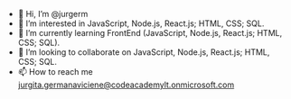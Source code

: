 - 👋 Hi, I’m @jurgerm
- 👀 I’m interested in JavaScript, Node.js, React.js; HTML, CSS; SQL.
- 🌱 I’m currently learning FrontEnd (JavaScript, Node.js, React.js; HTML, CSS; SQL).
- 💞️ I’m looking to collaborate on JavaScript, Node.js, React.js; HTML, CSS; SQL.
- 📫 How to reach me jurgita.germanaviciene@codeacademylt.onmicrosoft.com
<!---
jurgerm/jurgerm is a ✨ special ✨ repository because its `README.md` (this file) appears on your GitHub profile.
You can click the Preview link to take a look at your changes.
--->
